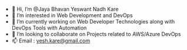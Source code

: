 - 👋 Hi, I’m @Jaya Bhavan Yeswant Nadh Kare
- 👀 I’m interested in Web Development and DevOps
- 🌱 I’m currently working on Web Developer Technologies along with DevOps Tools with Automation
- 💞️ I’m looking to collaborate on Projects related to AWS/Azure DevOps
- 📫 Email : yesh.kare@gmail.com

<!---
YeshwanthKare/YeshwanthKare is a ✨ special ✨ repository because its `README.md` (this file) appears on your GitHub profile.
You can click the Preview link to take a look at your changes.
--->
